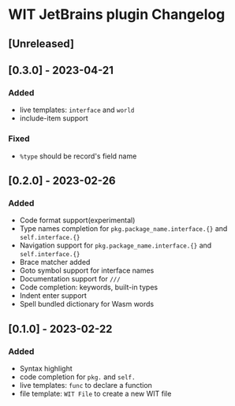 <!-- Keep a Changelog guide -> https://keepachangelog.com -->

# WIT JetBrains plugin Changelog

## [Unreleased]

## [0.3.0] - 2023-04-21

### Added

- live templates: `interface` and `world`
- include-item support

### Fixed

- `%type` should be record's field name

## [0.2.0] - 2023-02-26

### Added

- Code format support(experimental)
- Type names completion for `pkg.package_name.interface.{}` and `self.interface.{}`
- Navigation support for `pkg.package_name.interface.{}` and `self.interface.{}`
- Brace matcher added
- Goto symbol support for interface names
- Documentation support for `/// `
- Code completion: keywords, built-in types
- Indent enter support
- Spell bundled dictionary for Wasm words

## [0.1.0] - 2023-02-22

### Added

- Syntax highlight
- code completion for `pkg.` and `self.`
- live templates: `func` to declare a function
- file template: `WIT File` to create a new WIT file
